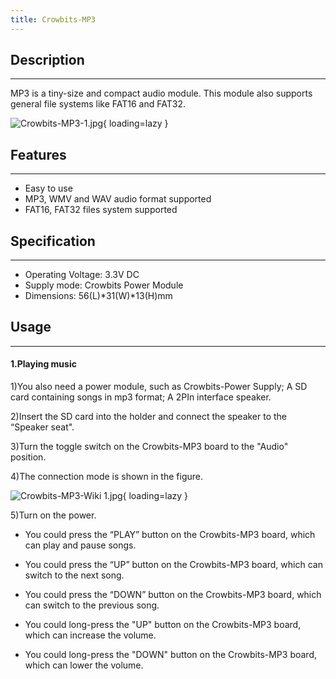 ```yaml
---
title: Crowbits-MP3
---
```


## Description
-----------

MP3 is a tiny-size and compact audio module. This module also supports general file systems like FAT16 and FAT32.

![Crowbits-MP3-1.jpg](https://wiki.elecrow.com/images/thumb/b/b4/Crowbits-MP3-1.jpg/600px-Crowbits-MP3-1.jpg){ loading=lazy }

## Features
--------

- Easy to use
- MP3, WMV and WAV audio format supported
- FAT16, FAT32 files system supported

## Specification
-------------

- Operating Voltage: 3.3V DC
- Supply mode: Crowbits Power Module
- Dimensions: 56(L)\*31(W)\*13(H)mm

## Usage
-----

#### **1.Playing music**

1)You also need a power module, such as Crowbits-Power Supply; A SD card containing songs in mp3 format; A 2PIn interface speaker.

2)Insert the SD card into the holder and connect the speaker to the “Speaker seat".

3)Turn the toggle switch on the Crowbits-MP3 board to the "Audio" position.

4)The connection mode is shown in the figure.

![Crowbits-MP3-Wiki 1.jpg](https://wiki.elecrow.com/images/thumb/a/a8/Crowbits-MP3-Wiki_1.jpg/600px-Crowbits-MP3-Wiki_1.jpg){ loading=lazy }

5)Turn on the power.

- You could press the “PLAY” button on the Crowbits-MP3 board, which can play and pause songs.

- You could press the “UP” button on the Crowbits-MP3 board, which can switch to the next song.

- You could press the “DOWN” button on the Crowbits-MP3 board, which can switch to the previous song.

- You could long-press the "UP" button on the Crowbits-MP3 board, which can increase the volume.

- You could long-press the "DOWN" button on the Crowbits-MP3 board, which can lower the volume.